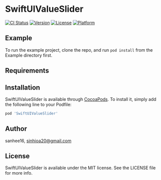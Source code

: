 # SwiftUIValueSlider

[![CI Status](https://img.shields.io/travis/sanhee16/SwiftUIValueSlider.svg?style=flat)](https://travis-ci.org/sanhee16/SwiftUIValueSlider)
[![Version](https://img.shields.io/cocoapods/v/SwiftUIValueSlider.svg?style=flat)](https://cocoapods.org/pods/SwiftUIValueSlider)
[![License](https://img.shields.io/cocoapods/l/SwiftUIValueSlider.svg?style=flat)](https://cocoapods.org/pods/SwiftUIValueSlider)
[![Platform](https://img.shields.io/cocoapods/p/SwiftUIValueSlider.svg?style=flat)](https://cocoapods.org/pods/SwiftUIValueSlider)

## Example

To run the example project, clone the repo, and run `pod install` from the Example directory first.

## Requirements

## Installation

SwiftUIValueSlider is available through [CocoaPods](https://cocoapods.org). To install
it, simply add the following line to your Podfile:

```ruby
pod 'SwiftUIValueSlider'
```

## Author

sanhee16, sinhioa20@gmail.com

## License

SwiftUIValueSlider is available under the MIT license. See the LICENSE file for more info.
